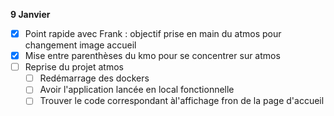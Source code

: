 **9 Janvier**

- [x] Point rapide avec Frank : objectif prise en main du atmos pour changement image accueil
- [x] Mise entre parenthèses du kmo pour se concentrer sur atmos
- [ ] Reprise du projet atmos
    - [ ] Redémarrage des dockers
    - [ ] Avoir l'application lancée en local fonctionnelle
    - [ ] Trouver le code correspondant àl'affichage fron de la page d'accueil